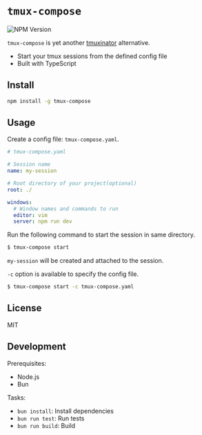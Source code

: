 # `tmux-compose`

![NPM Version](https://img.shields.io/npm/v/tmux-compose)

`tmux-compose` is yet another [tmuxinator](https://github.com/tmuxinator/tmuxinator) alternative.

 - Start your tmux sessions from the defined config file
 - Built with TypeScript

## Install

```bash
npm install -g tmux-compose
```

## Usage

Create a config file: `tmux-compose.yaml`.

```yaml
# tmux-compose.yaml

# Session name
name: my-session

# Root directory of your project(optional)
root: ./

windows:
  # Window names and commands to run
  editor: vim
  server: npm run dev
```

Run the following command to start the session in same directory. 

```bash
$ tmux-compose start
```

`my-session` will be created and attached to the session.

`-c` option is available to specify the config file.

```bash
$ tmux-compose start -c tmux-compose.yaml
```

## License

MIT

## Development

Prerequisites:

 - Node.js
 - Bun

Tasks:

 - `bun install`: Install dependencies
 - `bun run test`: Run tests
 - `bun run build`: Build
